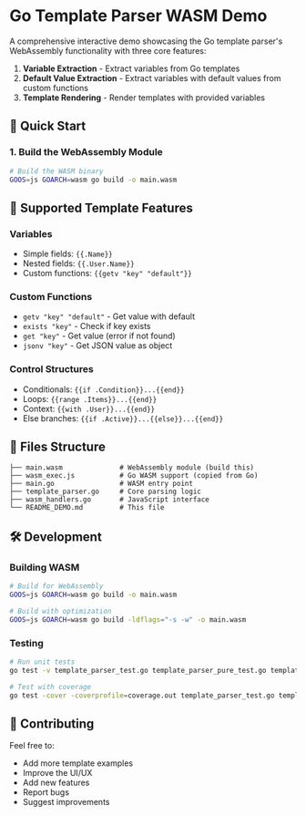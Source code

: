 # Go Template Parser WASM Demo

A comprehensive interactive demo showcasing the Go template parser's WebAssembly functionality with three core features:

1. **Variable Extraction** - Extract variables from Go templates
2. **Default Value Extraction** - Extract variables with default values from custom functions
3. **Template Rendering** - Render templates with provided variables

## 🚀 Quick Start

### 1. Build the WebAssembly Module

```bash
# Build the WASM binary
GOOS=js GOARCH=wasm go build -o main.wasm
```


## 🔧 Supported Template Features

### Variables
- Simple fields: `{{.Name}}`
- Nested fields: `{{.User.Name}}`
- Custom functions: `{{getv "key" "default"}}`

### Custom Functions
- `getv "key" "default"` - Get value with default
- `exists "key"` - Check if key exists
- `get "key"` - Get value (error if not found)
- `jsonv "key"` - Get JSON value as object

### Control Structures
- Conditionals: `{{if .Condition}}...{{end}}`
- Loops: `{{range .Items}}...{{end}}`
- Context: `{{with .User}}...{{end}}`
- Else branches: `{{if .Active}}...{{else}}...{{end}}`

## 📁 Files Structure

```
├── main.wasm              # WebAssembly module (build this)
├── wasm_exec.js           # Go WASM support (copied from Go)
├── main.go                # WASM entry point
├── template_parser.go     # Core parsing logic
├── wasm_handlers.go       # JavaScript interface
└── README_DEMO.md         # This file
```

## 🛠️ Development

### Building WASM
```bash
# Build for WebAssembly
GOOS=js GOARCH=wasm go build -o main.wasm

# Build with optimization
GOOS=js GOARCH=wasm go build -ldflags="-s -w" -o main.wasm
```

### Testing
```bash
# Run unit tests
go test -v template_parser_test.go template_parser_pure_test.go template_parser.go

# Test with coverage
go test -cover -coverprofile=coverage.out template_parser_test.go template_parser_pure_test.go template_parser.go
```

## 🤝 Contributing

Feel free to:
- Add more template examples
- Improve the UI/UX
- Add new features
- Report bugs
- Suggest improvements